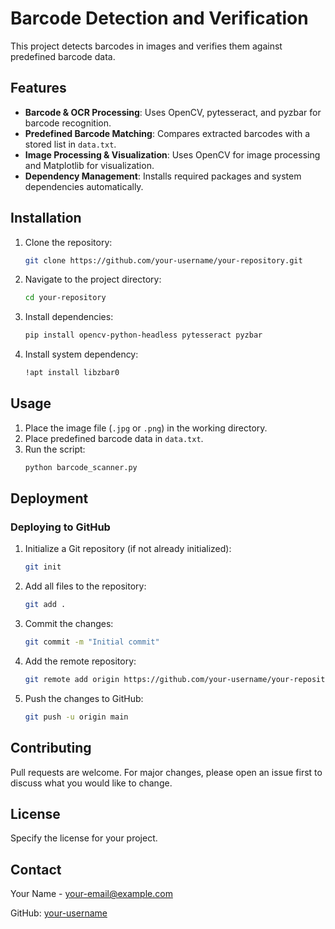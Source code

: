 # Barcode Detection and Verification

This project detects barcodes in images and verifies them against predefined barcode data.

## Features
- **Barcode & OCR Processing**: Uses OpenCV, pytesseract, and pyzbar for barcode recognition.
- **Predefined Barcode Matching**: Compares extracted barcodes with a stored list in `data.txt`.
- **Image Processing & Visualization**: Uses OpenCV for image processing and Matplotlib for visualization.
- **Dependency Management**: Installs required packages and system dependencies automatically.

## Installation

1. Clone the repository:
   ```sh
   git clone https://github.com/your-username/your-repository.git
   ```
2. Navigate to the project directory:
   ```sh
   cd your-repository
   ```
3. Install dependencies:
   ```sh
   pip install opencv-python-headless pytesseract pyzbar
   ```
4. Install system dependency:
   ```sh
   !apt install libzbar0
   ```

## Usage

1. Place the image file (`.jpg` or `.png`) in the working directory.
2. Place predefined barcode data in `data.txt`.
3. Run the script:
   ```sh
   python barcode_scanner.py
   ```

## Deployment

### Deploying to GitHub

1. Initialize a Git repository (if not already initialized):
   ```sh
   git init
   ```
2. Add all files to the repository:
   ```sh
   git add .
   ```
3. Commit the changes:
   ```sh
   git commit -m "Initial commit"
   ```
4. Add the remote repository:
   ```sh
   git remote add origin https://github.com/your-username/your-repository.git
   ```
5. Push the changes to GitHub:
   ```sh
   git push -u origin main
   ```

## Contributing
Pull requests are welcome. For major changes, please open an issue first to discuss what you would like to change.

## License
Specify the license for your project.

## Contact
Your Name - [your-email@example.com](mailto:your-email@example.com)

GitHub: [your-username](https://github.com/your-username)

